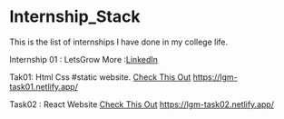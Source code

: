 # Internship_Stack
This is the list of internships I have done in my college life. 

Internship 01 : LetsGrow More :[LinkedIn](https://www.linkedin.com/company/letsgrowmore/)

Tak01: Html Css #static website.
[Check This Out](https://github.com/ALPHAWINS02/Internship_Stack/tree/main/Internship01/TASK-1)
https://lgm-task01.netlify.app/

Task02 : React Website 
[Check This Out](https://github.com/ALPHAWINS02/Internship_Stack/tree/main/Internship01/TASK-2)
https://lgm-task02.netlify.app/
